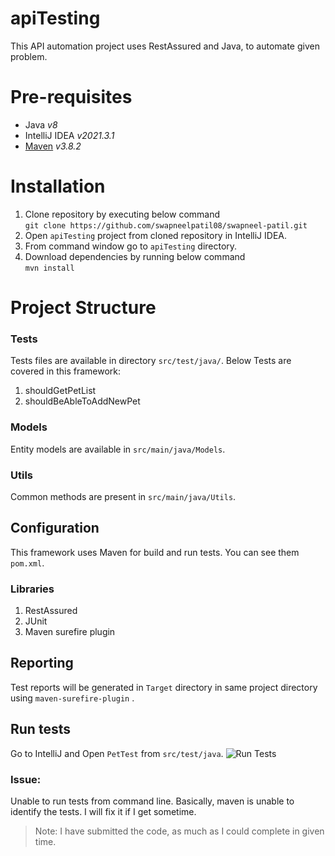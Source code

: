 # apiTesting
This API automation project uses RestAssured and Java, to automate given problem.

# Pre-requisites
- Java _v8_
- IntelliJ IDEA _v2021.3.1_
- [Maven](https://maven.apache.org/download.cgi "Maven – Download Apache Maven") _v3.8.2_

# Installation
1. Clone repository by executing below command <br />
   `git clone https://github.com/swapneelpatil08/swapneel-patil.git`
2. Open `apiTesting` project from cloned repository in IntelliJ IDEA. <br />
3. From command window go to `apiTesting` directory.
4. Download dependencies by running below command <br /> `mvn install`

# Project Structure
### Tests
Tests files are available in directory `src/test/java/`.
Below Tests are covered in this framework:
1. shouldGetPetList
2. shouldBeAbleToAddNewPet

### Models
Entity models are available in `src/main/java/Models`.

### Utils
Common methods are present in `src/main/java/Utils`.

## Configuration
This framework uses Maven for build and run tests. You can see them `pom.xml`.

### Libraries
1. RestAssured
2. JUnit
3. Maven surefire plugin

## Reporting
Test reports will be generated in `Target` directory in same project directory using `maven-surefire-plugin` .

## Run tests
Go to IntelliJ and Open `PetTest` from `src/test/java`. 
![Run Tests](https://i.imgur.com/t97rHnK_d.webp?maxwidth=760)

### Issue:
Unable to run tests from command line. Basically, maven is unable to identify the tests. I will fix it if I get sometime.

> Note: I have submitted the code, as much as I could complete in given time.